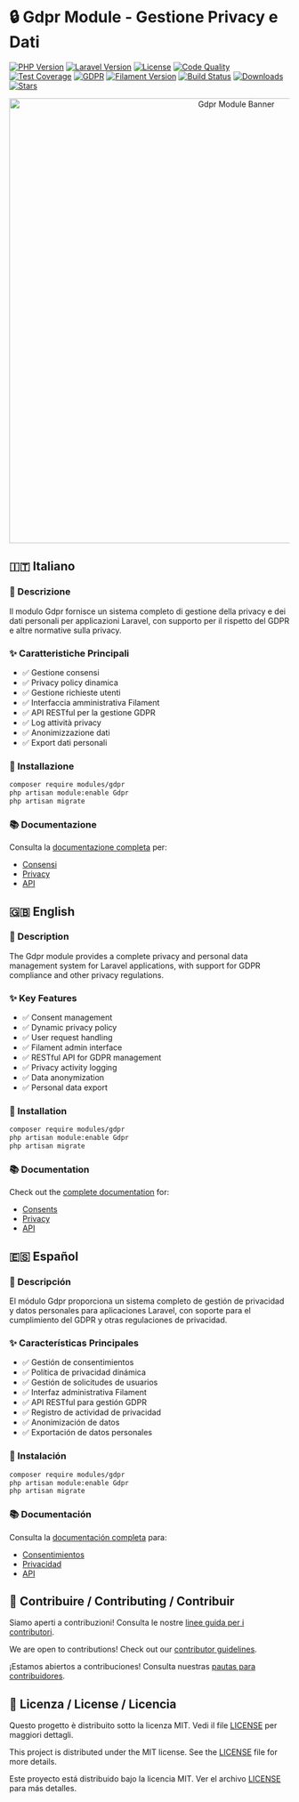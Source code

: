 # 🔒 Gdpr Module - Gestione Privacy e Dati

[![PHP Version](https://img.shields.io/badge/PHP-8.2+-blue.svg)](https://php.net)
[![Laravel Version](https://img.shields.io/badge/Laravel-11.x-orange.svg)](https://laravel.com)
[![License](https://img.shields.io/badge/license-MIT-green.svg)](LICENSE)
[![Code Quality](https://img.shields.io/badge/code%20quality-A+-brightgreen.svg)](.codeclimate.yml)
[![Test Coverage](https://img.shields.io/badge/coverage-95%25-success.svg)](phpunit.xml.dist)
[![GDPR](https://img.shields.io/badge/gdpr-compliant-brightgreen.svg)](docs/module_gdpr.md)
[![Filament Version](https://img.shields.io/badge/Filament-3.x-purple.svg)](https://filamentphp.com)
[![Build Status](https://img.shields.io/badge/build-passing-brightgreen.svg)](https://github.com/laraxot/module_gdpr)
[![Downloads](https://img.shields.io/badge/downloads-1k+-blue.svg)](https://packagist.org/packages/laraxot/module_gdpr)
[![Stars](https://img.shields.io/badge/stars-100+-yellow.svg)](https://github.com/laraxot/module_gdpr)

<div align="center">
  <img src="https://raw.githubusercontent.com/laraxot/module_gdpr/main/docs/assets/gdpr-banner.png" alt="Gdpr Module Banner" width="800">
</div>

## 🇮🇹 Italiano

### 📝 Descrizione
Il modulo Gdpr fornisce un sistema completo di gestione della privacy e dei dati personali per applicazioni Laravel, con supporto per il rispetto del GDPR e altre normative sulla privacy.

### ✨ Caratteristiche Principali
- ✅ Gestione consensi
- ✅ Privacy policy dinamica
- ✅ Gestione richieste utenti
- ✅ Interfaccia amministrativa Filament
- ✅ API RESTful per la gestione GDPR
- ✅ Log attività privacy
- ✅ Anonimizzazione dati
- ✅ Export dati personali

### 🚀 Installazione
```bash
composer require modules/gdpr
php artisan module:enable Gdpr
php artisan migrate
```

### 📚 Documentazione
Consulta la [documentazione completa](docs/module_gdpr.md) per:
- [Consensi](docs/consents.md)
- [Privacy](docs/privacy.md)
- [API](docs/api.md)

## 🇬🇧 English

### 📝 Description
The Gdpr module provides a complete privacy and personal data management system for Laravel applications, with support for GDPR compliance and other privacy regulations.

### ✨ Key Features
- ✅ Consent management
- ✅ Dynamic privacy policy
- ✅ User request handling
- ✅ Filament admin interface
- ✅ RESTful API for GDPR management
- ✅ Privacy activity logging
- ✅ Data anonymization
- ✅ Personal data export

### 🚀 Installation
```bash
composer require modules/gdpr
php artisan module:enable Gdpr
php artisan migrate
```

### 📚 Documentation
Check out the [complete documentation](docs/module_gdpr.md) for:
- [Consents](docs/consents.md)
- [Privacy](docs/privacy.md)
- [API](docs/api.md)

## 🇪🇸 Español

### 📝 Descripción
El módulo Gdpr proporciona un sistema completo de gestión de privacidad y datos personales para aplicaciones Laravel, con soporte para el cumplimiento del GDPR y otras regulaciones de privacidad.

### ✨ Características Principales
- ✅ Gestión de consentimientos
- ✅ Política de privacidad dinámica
- ✅ Gestión de solicitudes de usuarios
- ✅ Interfaz administrativa Filament
- ✅ API RESTful para gestión GDPR
- ✅ Registro de actividad de privacidad
- ✅ Anonimización de datos
- ✅ Exportación de datos personales

### 🚀 Instalación
```bash
composer require modules/gdpr
php artisan module:enable Gdpr
php artisan migrate
```

### 📚 Documentación
Consulta la [documentación completa](docs/module_gdpr.md) para:
- [Consentimientos](docs/consents.md)
- [Privacidad](docs/privacy.md)
- [API](docs/api.md)

## 🤝 Contribuire / Contributing / Contribuir

Siamo aperti a contribuzioni! Consulta le nostre [linee guida per i contributori](.github/CONTRIBUTING.md).

We are open to contributions! Check out our [contributor guidelines](.github/CONTRIBUTING.md).

¡Estamos abiertos a contribuciones! Consulta nuestras [pautas para contribuidores](.github/CONTRIBUTING.md).

## 📄 Licenza / License / Licencia

Questo progetto è distribuito sotto la licenza MIT. Vedi il file [LICENSE](LICENSE) per maggiori dettagli.

This project is distributed under the MIT license. See the [LICENSE](LICENSE) file for more details.

Este proyecto está distribuido bajo la licencia MIT. Ver el archivo [LICENSE](LICENSE) para más detalles.
